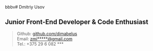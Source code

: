 bbbv# Dmitriy Usov

## Junior Front-End Developer & Code Enthusiast

> Github: [github.com/dimabelus](https://www.github.com/dimabelus)</br>
> Email: [zmi**\***@gmail.com](mailto:zmi*****@gmail.com)</br>
> Tel.: +375 29 6 082 \*\*\*
